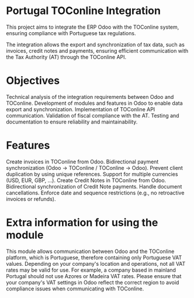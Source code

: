 Portugal TOConline Integration
=============================== 

This project aims to integrate the ERP Odoo with the TOConline system, ensuring compliance with Portuguese tax regulations.

The integration allows the export and synchronization of tax data, such as invoices, credit notes and payments, ensuring efficient communication with the Tax Authority (AT) through the TOConline API.


Objectives
=====================
Technical analysis of the integration requirements between Odoo and TOConline.
Development of modules and features in Odoo to enable data export and synchronization.
Implementation of TOConline API communication.
Validation of fiscal compliance with the AT.
Testing and documentation to ensure reliability and maintainability.

Features
======================
Create invoices in TOConline from Odoo.
Bidirectional payment synchronization (Odoo → TOConline / TOConline → Odoo).
Prevent client duplication by using unique references.
Support for multiple currencies (USD, EUR, GBP, ...).
Create Credit Notes in TOConline from Odoo.
Bidirectional synchronization of Credit Note payments.
Handle document cancellations.
Enforce date and sequence restrictions (e.g., no retroactive invoices or refunds).

Extra information for using the module
======================================
This module allows communication between Odoo and the TOConline platform, which is Portuguese, therefore containing only Portuguese VAT values.
Depending on your company's location and operations, not all VAT rates may be valid for use. For example, a company based in mainland Portugal should not use Azores or Madeira VAT rates.
Please ensure that your company's VAT settings in Odoo reflect the correct region to avoid compliance issues when communicating with TOConline.
